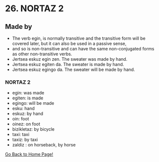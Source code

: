 # 26. NORTAZ 2
## Made by
* The verb egin, is normally transitive and the transitive form will be covered later, but it can also be used in a passive sense,
* and so is non-transitive and can have the same non-conjugated forms as other non-transitive verbs.
* Jertsea eskuz egin zen. The sweater was made by hand.
* Jertsea eskuz egiten da. The sweater is made by hand.
* Jertsea eskuz egingo da. The sweater will be made by hand.
### NORTAZ 2
* egin: was made
* egiten: is made
* egingo: will be made
* esku: hand
* eskuz: by hand
* oin: foot
* oinez: on foot
* bizikletaz: by bicycle
* taxi: taxi
* taxiz: by taxi
* zaldiz : on horseback, by horse

[ Go Back to Home Page!](..)
